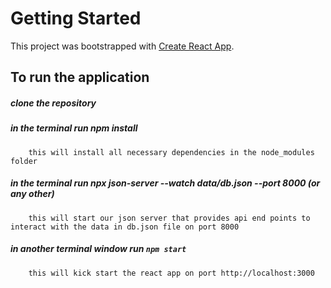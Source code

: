 # Getting Started

This project was bootstrapped with [Create React App](https://github.com/facebook/create-react-app).

## To run the application 
  ##### clone the repository
  ##### in the terminal run npm install
        this will install all necessary dependencies in the node_modules folder
  ##### in the terminal run npx json-server --watch data/db.json --port 8000 (or any other)
        this will start our json server that provides api end points to interact with the data in db.json file on port 8000
  ##### in another terminal window run `npm start`
        this will kick start the react app on port http://localhost:3000
